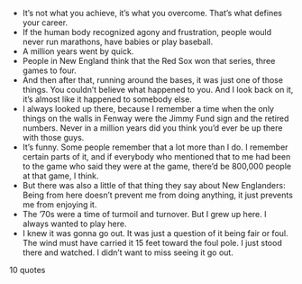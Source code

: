  - It’s not what you achieve, it’s what you overcome. That’s what defines your career.
 - If the human body recognized agony and frustration, people would never run marathons, have babies or play baseball.
 - A million years went by quick.
 - People in New England think that the Red Sox won that series, three games to four.
 - And then after that, running around the bases, it was just one of those things. You couldn’t believe what happened to you. And I look back on it, it’s almost like it happened to somebody else.
 - I always looked up there, because I remember a time when the only things on the walls in Fenway were the Jimmy Fund sign and the retired numbers. Never in a million years did you think you’d ever be up there with those guys.
 - It’s funny. Some people remember that a lot more than I do. I remember certain parts of it, and if everybody who mentioned that to me had been to the game who said they were at the game, there’d be 800,000 people at that game, I think.
 - But there was also a little of that thing they say about New Englanders: Being from here doesn’t prevent me from doing anything, it just prevents me from enjoying it.
 - The ’70s were a time of turmoil and turnover. But I grew up here. I always wanted to play here.
 - I knew it was gonna go out. It was just a question of it being fair or foul. The wind must have carried it 15 feet toward the foul pole. I just stood there and watched. I didn’t want to miss seeing it go out.

10 quotes
